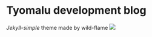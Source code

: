 # Tyomalu development blog

*Jekyll-simple* theme made by wild-flame
[![](https://img.shields.io/badge/Say%20Thanks-!-1EAEDB.svg)](https://saythanks.io/to/wild-flame)
